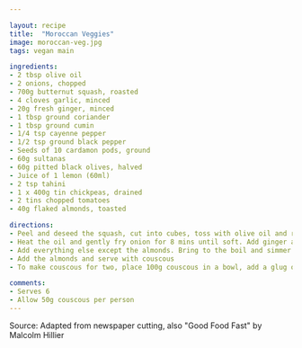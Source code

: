 ```yaml
---

layout: recipe
title:  "Moroccan Veggies"
image: moroccan-veg.jpg
tags: vegan main

ingredients:
- 2 tbsp olive oil
- 2 onions, chopped
- 700g butternut squash, roasted
- 4 cloves garlic, minced
- 20g fresh ginger, minced
- 1 tbsp ground coriander
- 1 tbsp ground cumin
- 1/4 tsp cayenne pepper
- 1/2 tsp ground black pepper
- Seeds of 10 cardamon pods, ground
- 60g sultanas
- 60g pitted black olives, halved
- Juice of 1 lemon (60ml)
- 2 tsp tahini
- 1 x 400g tin chickpeas, drained
- 2 tins chopped tomatoes
- 40g flaked almonds, toasted

directions:
- Peel and deseed the squash, cut into cubes, toss with olive oil and roast at 180C for 20 mins
- Heat the oil and gently fry onion for 8 mins until soft. Add ginger and garlic, cook for another 2 mins. Add the ground spices, cook for another 2 mins.
- Add everything else except the almonds. Bring to the boil and simmer for 10-15 mins.
- Add the almonds and serve with couscous
- To make couscous for two, place 100g couscous in a bowl, add a glug of olive oil, then add 200ml boiling water and stir. Leave for 10 mins or until the couscous has absorbed the water. Then steam for 10 mins and serve.

comments: 
- Serves 6
- Allow 50g couscous per person
---
```


Source: Adapted from newspaper cutting, also "Good Food Fast" by Malcolm Hillier
